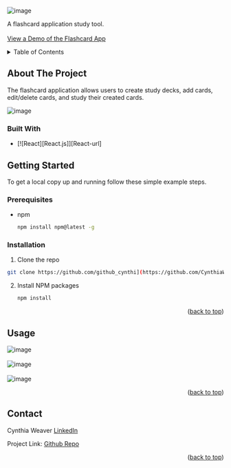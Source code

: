 

![image](https://github.com/CynthiaWeaver-Jeannine/flashcard-o-matic/assets/132491873/b8a2f515-b6de-4684-847d-8a763a98fe0c)

  <p id="readme-top">
    A flashcard application study tool. 
    <br />
    <br />
    <a href="https://flashcards-frontend-ole1.onrender.com">View a Demo of the Flashcard App</a>
    
  </p>
</div>


<details>
  <summary>Table of Contents</summary>
  <ol>
    <li>
      <a href="#about-the-project">About The Project</a>
      <ul>
        <li><a href="#built-with">Built With</a></li>
      </ul>
    </li>
    <li>
      <a href="#getting-started">Getting Started</a>
      <ul>
        <li><a href="#prerequisites">Prerequisites</a></li>
        <li><a href="#installation">Installation</a></li>
      </ul>
    </li>
    <li><a href="#usage">Usage</a></li>
    <li><a href="#contact">Contact</a></li>
  </ol>
</details>




## About The Project
The flashcard application allows users to create study decks, add cards, edit/delete cards, and study their created cards.

![image](https://github.com/CynthiaWeaver-Jeannine/flashcard-o-matic/assets/132491873/2ecd8fad-0109-4426-a4ac-64d9359d518c)



### Built With
* [![React][React.js]][React-url]


## Getting Started

To get a local copy up and running follow these simple example steps.

### Prerequisites
* npm
  ```sh
  npm install npm@latest -g
  ```

### Installation
1.  Clone the repo
   ```sh
  git clone https://github.com/github_cynthi](https://github.com/CynthiaWeaver-Jeannine/flashcard-o-matic.git
   ```
2. Install NPM packages
   ```sh
   npm install
   ```

<p align="right">(<a href="#readme-top">back to top</a>)</p>



## Usage
![image](https://github.com/CynthiaWeaver-Jeannine/flashcard-o-matic/assets/132491873/1b38039f-7f2f-4ff1-8798-591d0e908f17)
<br/>
<br/>
![image](https://github.com/CynthiaWeaver-Jeannine/flashcard-o-matic/assets/132491873/e14c3034-df3e-4ea1-b8a4-527f6bae186e)
<br/>
<br/>
![image](https://github.com/CynthiaWeaver-Jeannine/flashcard-o-matic/assets/132491873/f35ad578-fd9f-49c5-8d3f-7cfa1e027f6f)




<p align="right">(<a href="#readme-top">back to top</a>)</p>

## Contact

Cynthia Weaver [LinkedIn](linkedin.com/in/cynthiajweaver-dev)

Project Link: [Github Repo](https://github.com/CynthiaWeaver-Jeannine/flashcard-o-matic)

<p align="right">(<a href="#readme-top">back to top</a>)</p>









